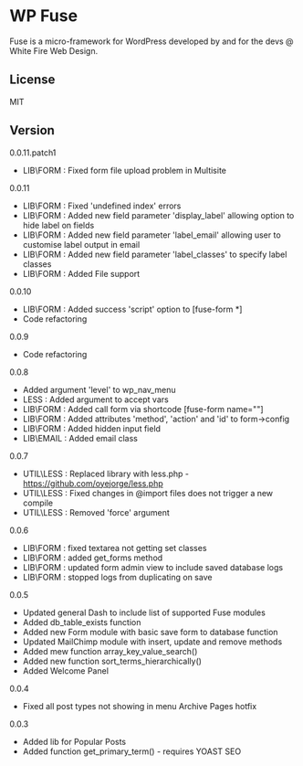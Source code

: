# WP Fuse
Fuse is a micro-framework for WordPress developed by and for the devs @ White Fire Web Design. 

License
----

MIT

Version
-------
0.0.11.patch1
* LIB\FORM : Fixed form file upload problem in Multisite

0.0.11
* LIB\FORM : Fixed 'undefined index' errors
* LIB\FORM : Added new field parameter 'display_label' allowing option to hide label on fields
* LIB\FORM : Added new field parameter 'label_email' allowing user to customise label output in email
* LIB\FORM : Added new field parameter 'label_classes' to specify label classes
* LIB\FORM : Added File support

0.0.10
* LIB\FORM : Added success 'script' option to [fuse-form *]
* Code refactoring

0.0.9
* Code refactoring

0.0.8
* Added argument 'level' to wp_nav_menu
* LESS : Added argument to accept vars
* LIB\FORM : Added call form via shortcode [fuse-form name=""]
* LIB\FORM : Added attributes 'method', 'action' and 'id' to form->config
* LIB\FORM : Added hidden input field 
* LIB\EMAIL : Added email class

0.0.7
* UTIL\LESS : Replaced library with less.php - https://github.com/oyejorge/less.php
* UTIL\LESS : Fixed changes in @import files does not trigger a new compile
* UTIL\LESS : Removed 'force' argument 

0.0.6
* LIB\FORM : fixed textarea not getting set classes
* LIB\FORM : added get_forms method
* LIB\FORM : updated form admin view to include saved database logs
* LIB\FORM : stopped logs from duplicating on save

0.0.5
* Updated general Dash to include list of supported Fuse modules
* Added db_table_exists function
* Added new Form module with basic save form to database function
* Updated MailChimp module with insert, update and remove methods
* Added mew function array_key_value_search()
* Added new function sort_terms_hierarchically()
* Added Welcome Panel

0.0.4
* Fixed all post types not showing in menu Archive Pages hotfix

0.0.3 
* Added lib for Popular Posts
* Added function get_primary_term() - requires YOAST SEO
